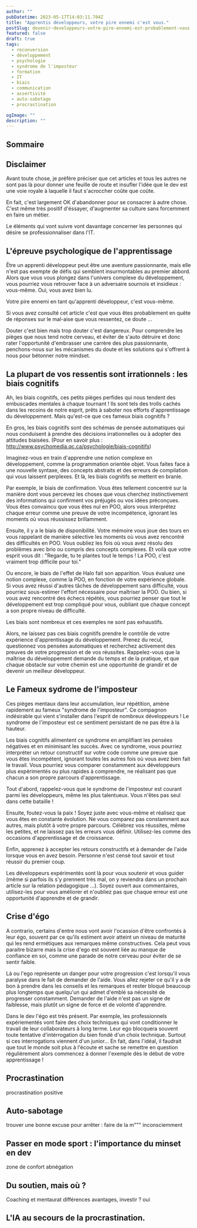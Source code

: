 ```yaml
---
author: ""
pubDatetime: 2023-05-17T14:03:11.704Z
title: "Apprentis développeurs, votre pire ennemi c'est vous."
postSlug: devenir-developpeurs-votre-pire-ennemi-est-probablement-vous
featured: false
draft: true
tags:
  - reconversion
  - développement
  - psychologie
  - syndrome de l'imposteur
  - formation
  - IT
  - biais
  - communication
  - assertivité
  - auto-sabotage
  - procrastination

ogImage: ""
description: ""
---
```


## Sommaire

## Disclaimer

Avant toute chose, je préfère préciser que cet articles et tous les autres ne sont pas là pour donner une feuille de route et insufler l'idée que le dev est une voie royale à laquelle il faut s'acroccher coûte que coûte.

En fait, c'est largement OK d'abandonner pour se consacrer à autre chose.
C'est même très positif d'éssayer, d'augmenter sa culture sans forcemment en faire un métier.

Le éléments qui vont suivre vont davantage concerner les personnes qui désire se professionnaliser dans l'IT.

## L'épreuve psychologique de l'apprentissage

Être un apprenti développeur peut être une aventure passionnante, mais elle n'est pas exempte de défis qui semblent insurmontables au premier abbord. Alors que vous vous plongez dans l'univers complexe du développement, vous pourriez vous retrouver face à un adversaire sournois et insidieux : vous-même. Oui, vous avez bien lu.

Votre pire ennemi en tant qu'apprenti développeur, c'est vous-même.

Si vous avez consulté cet article c'est que vous êtes probablement en quête de réponses sur le mal-aise que vous ressentez, ce doute ...

Douter c'est bien mais trop douter c'est dangereux. Pour comprendre les pièges que nous tend notre cerveau, et éviter de s'auto détruire et donc rater l'opportunité d'embrasser une carrère des plus passionnante, penchons-nous sur les mécanismes du doute et les solutions qui s'offrent à nous pour bétonner notre mindset.

## La plupart de vos ressentis sont irrationnels : les biais cognitifs

Ah, les biais cognitifs, ces petits pièges perfides qui nous tendent des embuscades mentales à chaque tournant ! Ils sont tels des trolls cachés dans les recoins de notre esprit, prêts à saboter nos efforts d'apprentissage du développement. Mais qu'est-ce que ces fameux biais cognitifs ?

En gros, les biais cognitifs sont des schémas de pensée automatiques qui nous conduisent à prendre des décisions irrationnelles ou à adopter des attitudes biaisées. (Pour en savoir plus : http://www.psychomedia.qc.ca/psychologie/biais-cognitifs)

Imaginez-vous en train d'apprendre une notion complexe en développement, comme la programmation orientée objet. Vous faites face à une nouvelle syntaxe, des concepts abstraits et des erreurs de compilation qui vous laissent perplexes. Et là, les biais cognitifs se mettent en branle.

Par exemple, le biais de confirmation. Vous êtes tellement concentré sur la manière dont vous percevez les choses que vous cherchez instinctivement des informations qui confirment vos préjugés ou vos idées préconçues. Vous êtes convaincu que vous êtes nul en POO, alors vous interprétez chaque erreur comme une preuve de votre incompétence, ignorant les moments où vous réussissez brillamment.

Ensuite, il y a le biais de disponibilité. Votre mémoire vous joue des tours en vous rappelant de manière sélective les moments où vous avez rencontré des difficultés en POO. Vous oubliez les fois où vous avez résolu des problèmes avec brio ou compris des concepts complexes. Et voilà que votre esprit vous dit : "Regarde, tu te plantes tout le temps ! La POO, c'est vraiment trop difficile pour toi."

Ou encore, le biais de l'effet de Halo fait son apparition. Vous évaluez une notion complexe, comme la POO, en fonction de votre expérience globale. Si vous avez réussi d'autres tâches de développement sans difficulté, vous pourriez sous-estimer l'effort nécessaire pour maîtriser la POO. Ou bien, si vous avez rencontré des échecs répétés, vous pourriez penser que tout le développement est trop compliqué pour vous, oubliant que chaque concept a son propre niveau de difficulté.

Les biais sont nombreux et ces exemples ne sont pas exhaustifs.

Alors, ne laissez pas ces biais cognitifs prendre le contrôle de votre expérience d'apprentissage du développement. Prenez du recul, questionnez vos pensées automatiques et recherchez activement des preuves de votre progression et de vos réussites. Rappelez-vous que la maîtrise du développement demande du temps et de la pratique, et que chaque obstacle sur votre chemin est une opportunité de grandir et de devenir un meilleur développeur.

## Le Fameux sydrome de l'imposteur

Ces pièges mentaux dans leur accumulation, leur répétition, amène rapidement au fameux "syndrome de l'imposteur".
Ce compagnon indésirable qui vient s'installer dans l'esprit de nombreux développeurs ! Le syndrome de l'imposteur est ce sentiment persistant de ne pas être à la hauteur.

Les biais cognitifs alimentent ce syndrome en amplifiant les pensées négatives et en minimisant les succès. Avec ce syndrome, vous pourriez interpréter un retour constructif sur votre code comme une preuve que vous êtes incompétent, ignorant toutes les autres fois où vous avez bien fait le travail. Vous pourriez vous comparer constamment aux développeurs plus expérimentés ou plus rapides à comprendre, ne réalisant pas que chacun a son propre parcours d'apprentissage.

Tout d'abord, rappelez-vous que le syndrome de l'imposteur est courant parmi les développeurs, même les plus talentueux. Vous n'êtes pas seul dans cette bataille !

Ensuite, foutez-vous la paix ! Soyez juste avec vous-même et réalisez que vous êtes en constante évolution. Ne vous comparez pas constamment aux autres, mais plutôt à votre propre parcours. Célébrez vos réussites, même les petites, et ne laissez pas les erreurs vous définir. Utilisez-les comme des occasions d'apprentissage et de croissance.

Enfin, apprenez à accepter les retours constructifs et à demander de l'aide lorsque vous en avez besoin. Personne n'est censé tout savoir et tout réussir du premier coup.

Les développeurs expérimentés sont là pour vous soutenir et vous guider (même si parfois ils s'y prennent très mal, on y reviendra dans un prochain article sur la relation pédagogique ...). Soyez ouvert aux commentaires, utilisez-les pour vous améliorer et n'oubliez pas que chaque erreur est une opportunité d'apprendre et de grandir.

## Crise d'égo

A contrario, certains d'entre nous vont avoir l'ocassion d'être confrontés à leur égo, souvent par ce qu'ils estiment avoir atteint un niveau de maturité qui les rend ermétiques aux remarques même constructives. Cela peut vous paraitre bizarre mais la crise d'ego est souvent liée au manque de confiance en soi, comme une parade de notre cerveau pour éviter de se sentir faible.

Là ou l'ego représente un danger pour votre progression c'est lorsqu'il vous paralyse dans le fait de demander de l'aide. Vous allez rejeter ce qu'il y a de bon à prendre dans les conseils et les remarques et rester bloqué beaucoup plus longtemps que quelqu'un qui admet d'emblé sa nécessité de progresser constamment. Demander de l'aide n'est pas un signe de faiblesse, mais plutôt un signe de force et de volonté d'apprendre.

Dans le dev l'égo est très présent. Par exemple, les professionnels expériementés vont faire des choix techniques qui vont conditionner le travail de leur collaborateurs à long terme. Leur ego blocquera souvent toute tentative d'intérrogation du bien fondé d'un choix technique. Surtout si ces interrogations viennent d'un junior... En fait, dans l'idéal, il faudrait que tout le monde soit plus à l'écoute et sache se remettre en question régulièrement alors commencez à donner l'exemple dès le début de votre apprentissage !

## Procrastination

procrastination positive

## Auto-sabotage

trouver une bonne excuse pour arrêter : faire de la m""" inconsciemment

## Passer en mode sport : l'importance du minset en dev

zone de confort
abnégation

## Du soutien, mais où ?

Coaching et mentaurat différences avantages, investir ? oui

## L'IA au secours de la procrastination.
